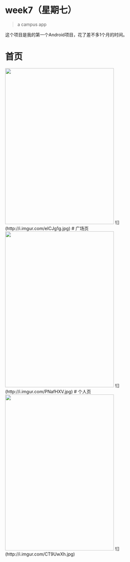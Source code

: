 # week7（星期七）
>a campus app

这个项目是我的第一个Android项目，花了差不多1个月的时间。

# 首页
<img src="http://i.imgur.com/eICJg1g.jpg" width="350" height=500>
![](http://i.imgur.com/eICJg1g.jpg)
# 广场页
<img src="http://i.imgur.com/PNafHXV.jpg" width="350" height=500>
![](http://i.imgur.com/PNafHXV.jpg)
# 个人页
<img src="http://i.imgur.com/CT9UwXh.jpg" width="350" height=500>
![](http://i.imgur.com/CT9UwXh.jpg)